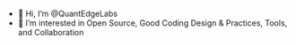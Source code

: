 - 👋 Hi, I’m @QuantEdgeLabs
- 👀 I’m interested in Open Source, Good Coding Design & Practices, Tools, and Collaboration

<!---
QuantEdgeLabs/QuantEdgeLabs is a ✨ special ✨ repository because its `README.md` (this file) appears on your GitHub profile.
You can click the Preview link to take a look at your changes.
--->
